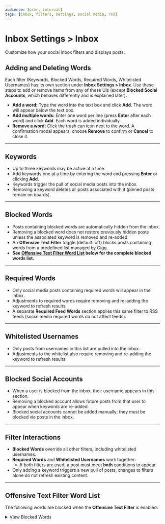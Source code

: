 ```yaml
---
audience: [user, internal]
tags: [inbox, filters, settings, social media, rss]
---
```


# Inbox Settings > Inbox

Customize how your social inbox filters and displays posts.

## Adding and Deleting Words

Each filter (Keywords, Blocked Words, Required Words, Whitelisted Usernames) has its own section under **Inbox Settings > Inbox**. Use these steps to add or remove items from any of these UIs (except **Blocked Social Accounts**, which behaves differently and is explained later).

- **Add a word:** Type the word into the text box and click **Add**. The word will appear below the text box.  
- **Add multiple words:** Enter one word per line (press **Enter** after each word) and click **Add**. Each word is added individually.  
- **Remove a word:** Click the trash can icon next to the word. A confirmation modal appears; choose **Remove** to confirm or **Cancel** to close it.

---

## Keywords

- Up to three keywords may be active at a time.  
- Add keywords one at a time by entering the word and pressing **Enter** or clicking **Add**.  
- Keywords trigger the pull of social media posts into the inbox.  
- Removing a keyword deletes all posts associated with it (pinned posts remain on boards).

---

## Blocked Words

- Posts containing blocked words are automatically hidden from the inbox.  
- Removing a blocked word does not restore previously hidden posts unless the associated keyword is removed and re-added.  
- An **Offensive Text Filter** toggle (default: off) blocks posts containing words from a predefined list managed by Gigg.  
- **See [Offensive Text Filter Word List](#offensive-text-filter-word-list) below for the complete blocked words list.**

---

## Required Words

- Only social media posts containing required words will appear in the inbox.  
- Adjustments to required words require removing and re-adding the keyword to refresh results.  
- A separate **Required Feed Words** section applies this same filter to RSS feeds (social media required words do not affect feeds).

---

## Whitelisted Usernames

- Only posts from usernames in this list are pulled into the inbox.  
- Adjustments to the whitelist also require removing and re-adding the keyword to refresh results.

---

## Blocked Social Accounts

- When a user is blocked from the inbox, their username appears in this section.  
- Removing a blocked account allows future posts from that user to appear when keywords are re-added.  
- Blocked social accounts cannot be added manually; they must be blocked via posts in the inbox.

---

## Filter Interactions

- **Blocked Words** override all other filters, including whitelisted usernames.  
- **Required Words** and **Whitelisted Usernames** work together:  
  - If both filters are used, a post must meet **both** conditions to appear.  
- Only adding a keyword triggers a new pull of posts; changes to filters alone do not refresh existing content.

---

## Offensive Text Filter Word List

The following words are blocked when the **Offensive Text Filter** is enabled:

<details>
<summary>View Blocked Words</summary>

`anal`, `anus`, `arse`, `ass`, `ballsack`, `balls`, `bastard`, `bitch`, `biatch`, `biotch`, `bloody`,  
`blowjob`, `blow job`, `bollock`, `bollok`, `boner`, `boob`, `bugger`, `bum`, `butt`, `buttplug`,  
`clitoris`, `cock`, `coon`, `crap`, `cunt`, `damn`, `dick`, `dildo`, `dyke`, `fag`, `feck`,  
`fellate`, `fellatio`, `felching`, `fuck`, `f u c k`, `fudgepacker`, `fudge packer`, `flange`,  
`Goddamn`, `God damn`, `hell`, `homo`, `jerk`, `jizz`, `knobend`, `knob end`, `labia`, `lmao`,  
`lmfao`, `muff`, `nigger`, `nigga`, `omg`, `penis`, `piss`, `poop`, `prick`, `pube`, `pussy`,  
`queer`, `scrotum`, `sex`, `shit`, `s hit`, `sh1t`, `slut`, `smegma`, `spunk`, `tit`, `tosser`,  
`turd`, `twat`, `vagina`, `wank`, `whore`, `wtf`

</details>

